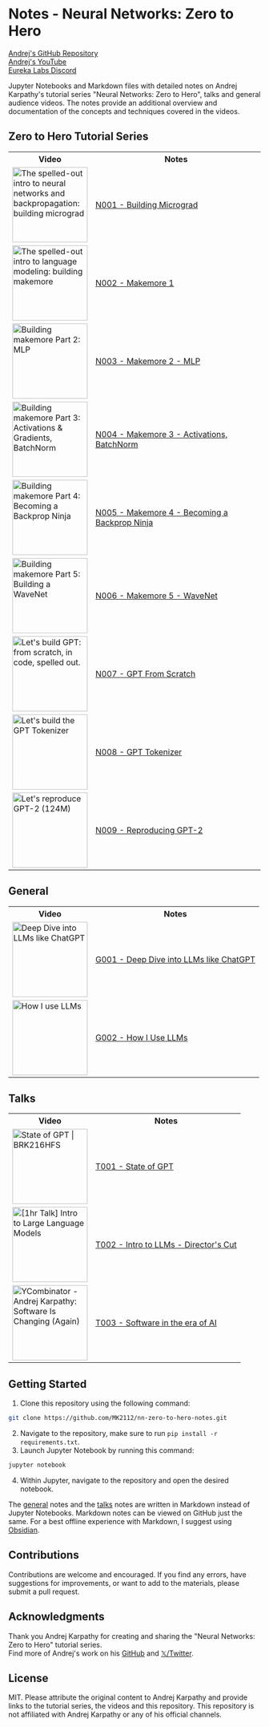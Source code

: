 # Notes - Neural Networks: Zero to Hero

[Andrej's GitHub Repository](https://github.com/karpathy/nn-zero-to-hero)<br>
[Andrej's YouTube](https://www.youtube.com/@AndrejKarpathy)<br>
[Eureka Labs Discord](https://discord.com/invite/3zy8kqD9Cp)

Jupyter Notebooks and Markdown files with detailed notes on Andrej Karpathy's tutorial series "Neural Networks: Zero to Hero", talks and general audience videos. The notes provide an additional overview and documentation of the concepts and techniques covered in the videos.

## Zero to Hero Tutorial Series

<table style="width: 100%;">
  <tr>
    <th>Video</th>
    <th>Notes</th>
  </tr>
  <tr>
    <td><a href="https://www.youtube.com/watch?v=VMj-3S1tku0" target="_blank"><img src="https://img.youtube.com/vi/VMj-3S1tku0/0.jpg" alt="The spelled-out intro to neural networks and backpropagation: building micrograd" height="auto" width="150"></a></td>
    <td><a href="./N001 - Building Micrograd/N001 - Micrograd.ipynb">N001 - Building Micrograd</a></td>
  </tr>
  <tr>
    <td><a href="https://www.youtube.com/watch?v=PaCmpygFfXo" target="_blank"><img src="https://img.youtube.com/vi/PaCmpygFfXo/0.jpg" alt="The spelled-out intro to language modeling: building makemore" height="auto" width="150"></a></td>
    <td><a href="./N002 - Makemore 1/N002 - Makemore.ipynb">N002 - Makemore 1</a></td>
  </tr>
  <tr>
    <td><a href="https://www.youtube.com/watch?v=TCH_1BHY58I" target="_blank"><img src="https://img.youtube.com/vi/TCH_1BHY58I/0.jpg" alt="Building makemore Part 2: MLP" height="auto" width="150"></a></td>
    <td><a href="./N003 - Makemore 2 - MLP/N003 - Makemore_2.ipynb">N003 - Makemore 2 - MLP</a></td>
  </tr>
  <tr>
    <td><a href="https://www.youtube.com/watch?v=P6sfmUTpUmc" target="_blank"><img src="https://img.youtube.com/vi/P6sfmUTpUmc/0.jpg" alt="Building makemore Part 3: Activations & Gradients, BatchNorm" height="auto" width="150"></a></td>
    <td><a href="./N004 - Makemore 3 - Activations, BatchNorm/N004 - Makemore_3.ipynb">N004 - Makemore 3 - Activations, BatchNorm</a></td>
  </tr>
  <tr>
    <td><a href="https://www.youtube.com/watch?v=q8SA3rM6ckI" target="_blank"><img src="https://img.youtube.com/vi/q8SA3rM6ckI/0.jpg" alt="Building makemore Part 4: Becoming a Backprop Ninja" height="auto" width="150"></a></td>
    <td><a href="./N005 - Makemore 4 - Backprop Ninja/N005 - Makemore_4.ipynb">N005 - Makemore 4 - Becoming a Backprop Ninja</a></td>
  </tr>
  <tr>
    <td><a href="https://www.youtube.com/watch?v=t3YJ5hKiMQ0" target="_blank"><img src="https://img.youtube.com/vi/t3YJ5hKiMQ0/0.jpg" alt="Building makemore Part 5: Building a WaveNet" height="auto" width="150"></a></td>
    <td><a href="./N006 - Makemore 5 - WaveNet/N006 - Makemore_5.ipynb">N006 - Makemore 5 - WaveNet</a></td>
  </tr>
  <tr>
    <td><a href="https://www.youtube.com/watch?v=kCc8FmEb1nY" target="_blank"><img src="https://img.youtube.com/vi/kCc8FmEb1nY/0.jpg" alt="Let's build GPT: from scratch, in code, spelled out." height="auto" width="150"></a></td>
    <td><a href="./N007 - GPT From Scratch/N007 - GPT.ipynb">N007 - GPT From Scratch</a></td>
  </tr>
  <tr>
    <td><a href="https://www.youtube.com/watch?v=zduSFxRajkE" target="_blank"><img src="https://img.youtube.com/vi/zduSFxRajkE/0.jpg" alt="Let's build the GPT Tokenizer" height="auto" width="150"></a></td>
    <td><a href="./N008 - GPT Tokenizer/N008 - Tokenization.ipynb">N008 - GPT Tokenizer</a></td>
  </tr>
  <tr>
    <td><a href="https://www.youtube.com/watch?v=l8pRSuU81PU" target="_blank"><img src="https://img.youtube.com/vi/l8pRSuU81PU/0.jpg" alt="Let's reproduce GPT-2 (124M)" height="auto" width="150"></a></td>
    <td><a href="./N009 - Reproducing GPT-2/N009 - Reproducing_GPT-2.ipynb">N009 - Reproducing GPT-2</a></td>
  </tr>
</table>

## General

<table style="width: 100%;">
  <tr>
    <th>Video</th>
    <th>Notes</th>
  </tr>
  <tr>
    <td><a href="https://www.youtube.com/watch?v=7xTGNNLPyMI" target="_blank"><img src="https://img.youtube.com/vi/7xTGNNLPyMI/0.jpg" alt="Deep Dive into LLMs like ChatGPT" height="auto" width="150"></a></td>
    <td><a href="./G001 - Deep Dive into LLMs/G001 - Deep Dive into LLMs.md">G001 - Deep Dive into LLMs like ChatGPT</a></td>
  </tr>
  <tr>
    <td><a href="https://www.youtube.com/watch?v=EWvNQjAaOHw" target="_blank"><img src="https://img.youtube.com/vi/EWvNQjAaOHw/0.jpg" alt="How I use LLMs" height="auto" width="150"></a></td>
    <td><a href="./G002 - How I Use LLMs/G002 - How I Use LLMs.md">G002 - How I Use LLMs</a></td>
  </tr>
</table>

## Talks

<table style="width: 100%;">
  <tr>
    <th>Video</th>
    <th>Notes</th>
  </tr>
  <tr>
    <td><a href="https://www.youtube.com/watch?v=bZQun8Y4L2A" target="_blank"><img src="https://img.youtube.com/vi/bZQun8Y4L2A/0.jpg" alt="State of GPT | BRK216HFS" height="auto" width="150"></a></td>
    <td><a href="./T001 - State of GPT/T001 - State_of_GPT - Notes.md">T001 - State of GPT</a></td>
  </tr>
  <tr>
    <td><a href="https://www.youtube.com/watch?v=zjkBMFhNj_g" target="_blank"><img src="https://img.youtube.com/vi/zjkBMFhNj_g/0.jpg" alt="[1hr Talk] Intro to Large Language Models" height="auto" width="150"></a></td>
    <td><a href="./T002 - Intro to LLMs - Director's Cut/T002 - Intro_to_LLMs - Director's_Cut - Notes.md">T002 - Intro to LLMs - Director's Cut</a></td>
  </tr>
  <tr>
    <td><a href="https://www.youtube.com/watch?v=LCEmiRjPEtQ" target="_blank"><img src="https://img.youtube.com/vi/LCEmiRjPEtQ/0.jpg" alt="YCombinator - Andrej Karpathy: Software Is Changing (Again)" height="auto" width="150"></a></td>
    <td><a href="./T003 - Software in the era of AI/T003 - Software_in_the_era_of_AI - Notes.md">T003 - Software in the era of AI</a></td>
  </tr>
</table>

## Getting Started

1. Clone this repository using the following command:

```bash
git clone https://github.com/MK2112/nn-zero-to-hero-notes.git
```

2. Navigate to the repository, make sure to run `pip install -r requirements.txt`.
3. Launch Jupyter Notebook by running this command:

```bash
jupyter notebook
```

4. Within Jupyter, navigate to the repository and open the desired notebook.

The [general](#general) notes and the [talks](#talks) notes are written in Markdown instead of Jupyter Notebooks.
Markdown notes can be viewed on GitHub just the same. For a best offline experience with Markdown, I suggest using [Obsidian](https://obsidian.md).

## Contributions

Contributions are welcome and encouraged. If you find any errors, have suggestions for improvements, or want to add to the materials, please submit a pull request.

## Acknowledgments

Thank you Andrej Karpathy for creating and sharing the "Neural Networks: Zero to Hero" tutorial series.<br>Find more of Andrej's work on his [GitHub](https://github.com/karpathy) and [𝕏/Twitter](https://x.com/karpathy).

## License

MIT. Please attribute the original content to Andrej Karpathy and provide links to the tutorial series, the videos and this repository.
This repository is not affiliated with Andrej Karpathy or any of his official channels.
